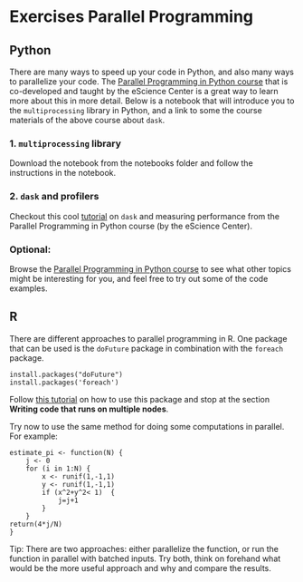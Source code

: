 # Exercises Parallel Programming

## Python

There are many ways to speed up your code in Python, and also many ways to parallelize your code. The [Parallel Programming in Python course](https://carpentries-incubator.github.io/lesson-parallel-python) that is co-developed and taught by the eScience Center is a great way to learn more about this in more detail. Below is a notebook that will introduce you to the `multiprocessing` library in Python, and a link to some the course materials of the above course about `dask`.

### 1. `multiprocessing` library

Download the notebook from the notebooks folder and follow the instructions in the notebook.

### 2. `dask` and profilers

Checkout this cool [tutorial](https://carpentries-incubator.github.io/lesson-parallel-python/02-benchmarking/index.html) on `dask` and measuring performance from the Parallel Programming in Python course (by the eScience Center).

### Optional:

Browse the [Parallel Programming in Python course](https://carpentries-incubator.github.io/lesson-parallel-python) to see what other topics might be interesting for you, and feel free to try out some of the code examples.


## R

There are different approaches to parallel programming in R. One package that can be used is the `doFuture` package in combination with the `foreach` package. 

```
install.packages("doFuture")
install.packages('foreach')
```

Follow [this tutorial](https://msu-icer.github.io/r-for-hpcc/parallelizing-r-code.html#writing-code-that-runs-on-multiple-cores) on how to use this package and stop at the section **Writing code that runs on multiple nodes**.

Try now to use the same method for doing some computations in parallel. For example:

```
estimate_pi <- function(N) {
    j <- 0
    for (i in 1:N) {
        x <- runif(1,-1,1)
        y <- runif(1,-1,1)
        if (x^2+y^2< 1)  {
            j=j+1
        }
    }
return(4*j/N)
}
```
Tip: There are two approaches: either parallelize the function, or run the function in parallel with batched inputs. Try both, think on forehand what would be the more useful approach and why and compare the results.




